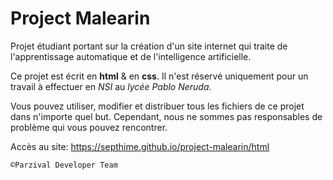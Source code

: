 # Project Malearin
Projet étudiant portant sur la création d'un site internet qui traite de l'apprentissage automatique et de l'intelligence artificielle.

Ce projet est écrit en **html** & en **css**. Il n'est réservé uniquement pour un travail à effectuer en *NSI* au *lycée Pablo Neruda*.

Vous pouvez utiliser, modifier et distribuer tous les fichiers de ce projet dans n'importe quel but. Cependant, nous ne sommes pas responsables de problème qui vous pouvez rencontrer.

Accès au site: https://septhime.github.io/project-malearin/html

``©Parzival Developer Team``
